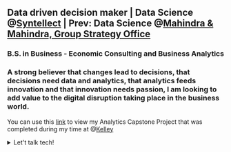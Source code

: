 ## Data driven decision maker | Data Science @[Syntellect](http://www.syntellect.co.in/) | Prev: Data Science @[Mahindra & Mahindra, Group Strategy Office](https://www.mahindragrp.com/about-the-program/group-strategy-office#:~:text=The%20Group%20Strategy%20Office%20is,cycle%20across%20the%20Mahindra%20Group.)
### B.S. in Business - Economic Consulting and Business Analytics


### A strong believer that changes lead to decisions, that decisions need data and analytics, that analytics feeds innovation and that innovation needs passion, I am looking to add value to the digital disruption taking place in the business world.

You can use this [link](https://github.com/radmahad/Analytics-Capstone-Project) to view my Analytics Capstone Project that was completed during my time at @[Kelley](https://kelley.iu.edu/faculty-research/departments/business-economics-public-policy/index.cshtml)

<details>
<summary>Let't talk tech! </summary>
<br>
[Twitter](https://twitter.com/Rad_Mahadevia) & [LinkedIn](https://twitter.com/Rad_Mahadevia)
</details>

